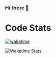 ### Hi there 👋

# Code Stats
[![wakatime](https://wakatime.com/badge/user/de7a6058-d16c-4df5-8cba-4cbae599bca3.svg)](https://wakatime.com/@de7a6058-d16c-4df5-8cba-4cbae599bca3?style=social)

![Wakatime Stats](https://wakatime.com/share/@Misoryan/d9c24e95-e4a3-489f-9eec-d64c7fe58bee.svg)
<!--
**Misoryan/Misoryan** is a ✨ _special_ ✨ repository because its `README.md` (this file) appears on your GitHub profile.

Here are some ideas to get you started:

- 🔭 I’m currently working on ...
- 🌱 I’m currently learning ...
- 👯 I’m looking to collaborate on ...
- 🤔 I’m looking for help with ...
- 💬 Ask me about ...
- 📫 How to reach me: ...
- 😄 Pronouns: ...
- ⚡ Fun fact: ...
-->
